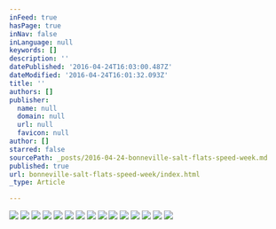 ```yaml
---
inFeed: true
hasPage: true
inNav: false
inLanguage: null
keywords: []
description: ''
datePublished: '2016-04-24T16:03:00.487Z'
dateModified: '2016-04-24T16:01:32.093Z'
title: ''
authors: []
publisher:
  name: null
  domain: null
  url: null
  favicon: null
author: []
starred: false
sourcePath: _posts/2016-04-24-bonneville-salt-flats-speed-week.md
published: true
url: bonneville-salt-flats-speed-week/index.html
_type: Article

---
```

![](https://the-grid-user-content.s3-us-west-2.amazonaws.com/84306933-fdaa-4792-bf5b-8ceeea982ea4.jpg)
![](https://the-grid-user-content.s3-us-west-2.amazonaws.com/749820f0-bf70-41b2-9ab9-d35db13eda1a.jpg)
![](https://the-grid-user-content.s3-us-west-2.amazonaws.com/71dced81-0d84-4c53-a8c9-69fb483904ae.jpg)
![](https://the-grid-user-content.s3-us-west-2.amazonaws.com/f24a8293-113f-4333-93b9-a0c5bcade773.jpg)
![](https://the-grid-user-content.s3-us-west-2.amazonaws.com/5cead620-3413-4052-aa97-ca85b786b86e.jpg)
![](https://the-grid-user-content.s3-us-west-2.amazonaws.com/0ae995bd-e598-4c83-b5a7-548de5cf11b5.jpg)
![](https://the-grid-user-content.s3-us-west-2.amazonaws.com/6a5b66b4-e7b9-4627-888e-d4cab1fdb6ce.jpg)
![](https://the-grid-user-content.s3-us-west-2.amazonaws.com/40c9180e-f285-4d0a-be6c-6c6b7acdaf53.jpg)
![](https://the-grid-user-content.s3-us-west-2.amazonaws.com/166aa49a-a006-4862-b8d3-80414f833459.jpg)
![](https://the-grid-user-content.s3-us-west-2.amazonaws.com/ed5a8fb2-3c2d-4dae-920e-4b28c0f6779a.jpg)
![](https://the-grid-user-content.s3-us-west-2.amazonaws.com/241982b8-da93-400c-ae68-a94e462f2c81.jpg)
![](https://the-grid-user-content.s3-us-west-2.amazonaws.com/64723136-0b58-4a9f-bfe7-49b76ab19756.jpg)
![](https://the-grid-user-content.s3-us-west-2.amazonaws.com/195cc32f-02df-4b32-8296-dca7439b8a72.jpg)
![](https://the-grid-user-content.s3-us-west-2.amazonaws.com/21f45531-159e-441f-9a0d-85f632622ff2.jpg)
![](https://the-grid-user-content.s3-us-west-2.amazonaws.com/bca3afc7-b22e-4418-88b7-e1d50c267664.jpg)